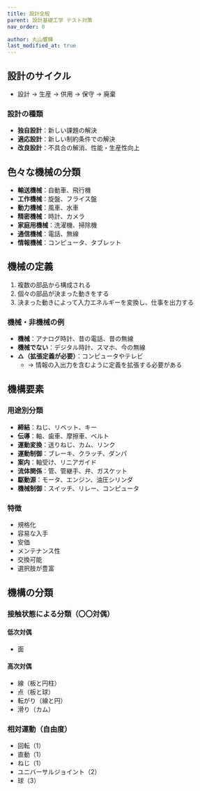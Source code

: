 ```yaml
---
title: 設計全般
parent: 設計基礎工学 テスト対策
nav_order: 0

author: 丸山響輝
last_modified_at: true
---
```



## 設計のサイクル

- 設計 → 生産 → 供用 → 保守 → 廃棄

### 設計の種類

- **独自設計**：新しい課題の解決  
- **適応設計**：新しい制約条件での解決  
- **改良設計**：不具合の解消、性能・生産性向上

## 色々な機械の分類

- **輸送機械**：自動車、飛行機  
- **工作機械**：旋盤、フライス盤  
- **動力機械**：風車、水車  
- **精密機械**：時計、カメラ  
- **家庭用機械**：洗濯機、掃除機  
- **通信機械**：電話、無線  
- **情報機械**：コンピュータ、タブレット

## 機械の定義

1. 複数の部品から構成される  
2. 個々の部品が決まった動きをする  
3. 決まった動きによって入力エネルギーを変換し、仕事を出力する

### 機械・非機械の例

- **機械**：アナログ時計、昔の電話、昔の無線  
- **機械でない**：デジタル時計、スマホ、今の無線  
- **△（拡張定義が必要）**：コンピュータやテレビ  
  - → 情報の入出力を含むように定義を拡張する必要がある

## 機構要素

### 用途別分類

- **締結**：ねじ、リベット、キー  
- **伝導**：軸、歯車、摩擦車、ベルト  
- **運動変換**：送りねじ、カム、リンク  
- **運動制御**：ブレーキ、クラッチ、ダンパ  
- **案内**：軸受け、リニアガイド  
- **流体関係**：管、管継手、弁、ガスケット  
- **駆動源**：モータ、エンジン、油圧シリンダ  
- **機械制御**：スイッチ、リレー、コンピュータ

### 特徴

- 規格化  
- 容易な入手  
- 安価  
- メンテナンス性  
- 交換可能  
- 選択肢が豊富

## 機構の分類

### 接触状態による分類（〇〇対偶）

#### 低次対偶

- 面

#### 高次対偶

- 線（板と円柱）  
- 点（板と球）  
- 転がり（線と円）  
- 滑り（カム）

### 相対運動（自由度）

- 回転（1）  
- 直動（1）  
- ねじ（1）  
- ユニバーサルジョイント（2）  
- 球（3）